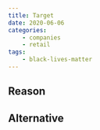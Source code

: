 ```yaml
---
title: Target
date: 2020-06-06
categories:
    - companies
    - retail
tags:
    - black-lives-matter
---
```


## Reason


## Alternative


